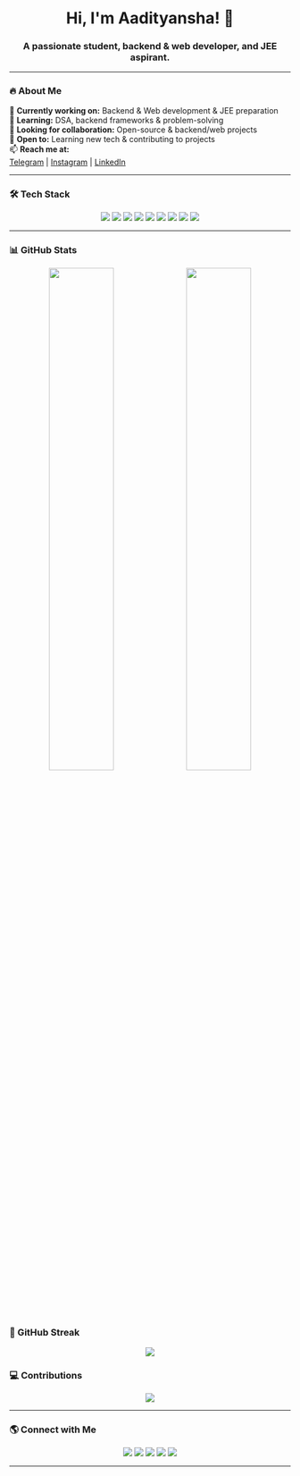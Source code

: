 <h1 align="center">Hi, I'm Aadityansha! 👋</h1>  
<h3 align="center">A passionate student, backend & web developer, and JEE aspirant.</h3>  

---

### 🔥 About Me  
🔭 **Currently working on:** Backend & Web development & JEE preparation  
🌱 **Learning:** DSA, backend frameworks & problem-solving  
👯 **Looking for collaboration:** Open-source & backend/web projects  
🤝 **Open to:** Learning new tech & contributing to projects  
📫 **Reach me at:**  
[Telegram](https://t.me/aadityansha) | [Instagram](https://www.instagram.com/_dont_distrube/) | [LinkedIn](https://www.linkedin.com/in/aadityansha-verma-a4a35a213/)  

---

### 🛠️ Tech Stack  
<p align="center">  
  <img src="https://img.shields.io/badge/C-%2300599C.svg?style=for-the-badge&logo=c&logoColor=white"/>  
  <img src="https://img.shields.io/badge/C++-%2300599C.svg?style=for-the-badge&logo=c%2B%2B&logoColor=white"/>  
  <img src="https://img.shields.io/badge/JavaScript-%23F7DF1E.svg?style=for-the-badge&logo=javascript&logoColor=black"/>  
  <img src="https://img.shields.io/badge/Linux-%23FCC624.svg?style=for-the-badge&logo=linux&logoColor=black"/>  
  <img src="https://img.shields.io/badge/HTML5-%23E34F26.svg?style=for-the-badge&logo=html5&logoColor=white"/>  
  <img src="https://img.shields.io/badge/CSS3-%231572B6.svg?style=for-the-badge&logo=css3&logoColor=white"/>  
  <img src="https://img.shields.io/badge/Bootstrap-%23563D7C.svg?style=for-the-badge&logo=bootstrap&logoColor=white"/>  
  <img src="https://img.shields.io/badge/Git-%23F05033.svg?style=for-the-badge&logo=git&logoColor=white"/>  
  <img src="https://img.shields.io/badge/GitHub-%23121011.svg?style=for-the-badge&logo=github&logoColor=white"/>  
</p>  

---
### 📊 GitHub Stats

<p align="center">
  <img src="https://github-readme-stats.vercel.app/api?username=aadityansha06&show_icons=true&theme=dark&count_private=true" width="48%" />
  <img src="https://github-readme-stats.vercel.app/api/top-langs/?username=aadityansha06&layout=compact&theme=dark&hide=html,css" width="48%" />
</p>

### 🌱 GitHub Streak
<p align="center">
  <img src="https://github-readme-streak-stats.herokuapp.com/?user=aadityansha06&theme=dark" />
</p>

### 💻 Contributions
<p align="center">
  <img src="https://github-readme-activity-graph.cyclic.app/graph?username=aadityansha06&theme=react&area=true" />
</p>

---

### 🌎 Connect with Me  
<p align="center">  
  <a href="https://github.com/Aadityansha"><img src="https://img.shields.io/badge/GitHub-%23121011.svg?style=for-the-badge&logo=github&logoColor=white"/></a>  
  <a href="https://www.linkedin.com/in/aadityansha-verma-a4a35a213/"><img src="https://img.shields.io/badge/LinkedIn-%230A66C2.svg?style=for-the-badge&logo=linkedin&logoColor=white"/></a>  
  <a href="https://t.me/aadityansha"><img src="https://img.shields.io/badge/Telegram-%2326A5E4.svg?style=for-the-badge&logo=telegram&logoColor=white"/></a>  
  <a href="https://www.instagram.com/_dont_distrube/"><img src="https://img.shields.io/badge/Instagram-%23E4405F.svg?style=for-the-badge&logo=instagram&logoColor=white"/></a>  
  <a href="https://aadityansha06.github.io/protfolio-webpage/#contact"><img src="https://img.shields.io/badge/Portfolio-%23F7DF1E.svg?style=for-the-badge&logo=github&logoColor=black"/></a>  
</p>  

---
